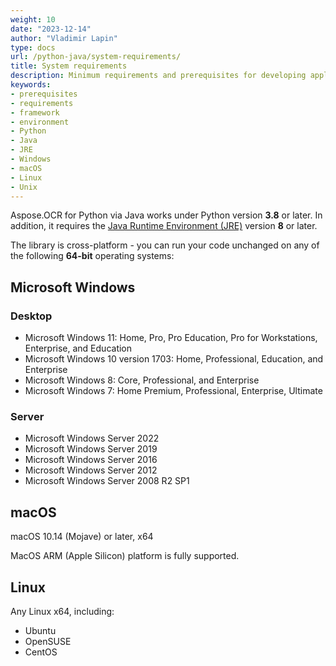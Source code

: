 ```yaml
---
weight: 10
date: "2023-12-14"
author: "Vladimir Lapin"
type: docs
url: /python-java/system-requirements/
title: System requirements
description: Minimum requirements and prerequisites for developing applications with Aspose.OCR for Python via Java.
keywords:
- prerequisites
- requirements
- framework
- environment
- Python
- Java
- JRE
- Windows
- macOS
- Linux
- Unix
---
```


Aspose.OCR for Python via Java works under Python version **3.8** or later. In addition, it requires the [Java Runtime Environment (JRE)](https://www.java.com/en/download/) version **8** or later.

The library is cross-platform - you can run your code unchanged on any of the following **64-bit** operating systems:

## Microsoft Windows

### Desktop

- Microsoft Windows 11: Home, Pro, Pro Education, Pro for Workstations, Enterprise, and Education
- Microsoft Windows 10 version 1703: Home, Professional, Education, and Enterprise
- Microsoft Windows 8: Core, Professional, and Enterprise
- Microsoft Windows 7: Home Premium, Professional, Enterprise, Ultimate

### Server

- Microsoft Windows Server 2022
- Microsoft Windows Server 2019
- Microsoft Windows Server 2016
- Microsoft Windows Server 2012
- Microsoft Windows Server 2008 R2 SP1

## macOS

macOS 10.14 (Mojave) or later, x64

MacOS ARM (Apple Silicon) platform is fully supported.

## Linux

Any Linux x64, including:

- Ubuntu
- OpenSUSE
- CentOS
